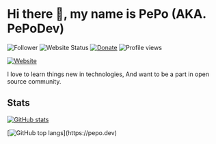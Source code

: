 # Hi there 👋, my name is PePo (AKA. PePoDev)

![Follower](https://img.shields.io/github/followers/pepodev?style=for-the-badge)
![Website Status](https://img.shields.io/website?down_color=gray&down_message=down&label=pepo.dev&style=for-the-badge&up_color=green&up_message=up&url=https%3A%2F%2Fpepo.dev)
[![Donate](https://img.shields.io/badge/$-support-ff69b4.svg?style=for-the-badge)](https://ko-fi.com/pepodev)
![Profile views](https://gpvc.arturio.dev/pepodev)

[![Website](https://image.freepik.com/free-vector/programming-concept-illustration_114360-1325.jpg)](https://pepo.dev)

I love to learn things new in technologies, And want to be a part in open source community.

## Stats

[![GitHub stats](https://github-readme-stats.vercel.app/api?username=pepodev&show_icons=true)](https://pepo.dev)

[![GitHub top langs](https://github-readme-stats.vercel.app/api/top-langs/?username=pepodev&langs_count=8")](https://pepo.dev)
